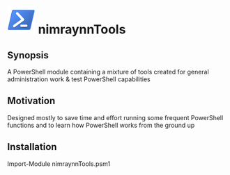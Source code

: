 # ![PowerShell Logo](/images/PowerShell_64.png) nimraynnTools

## Synopsis

A PowerShell module containing a mixture of tools created for general administration work & test PowerShell capabilities

## Motivation

Designed mostly to save time and effort running some frequent PowerShell functions and to learn how PowerShell works from the ground up

## Installation

Import-Module nimraynnTools.psm1
